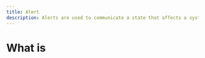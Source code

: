```yaml
---
title: Alert
description: Alerts are used to communicate a state that affects a system, feature or page.
---
```


# What is 
